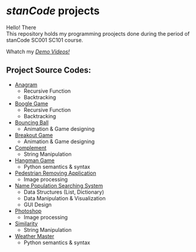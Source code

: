 # *stanCode* projects
Hello! There\
This repository holds my programming proojects done during the period of stanCode SC001 SC101 course.

Whatch my *[Demo Videos!](https://drive.google.com/drive/folders/1geCz_Rj74xt9skwzANOeLDiDPI7c-P9G?usp=sharing)*

## Project Source Codes:
* [Anagram](https://drive.google.com/file/d/1yJIo-IJgGv4lBiOmcbsVWQE-86PWIW0T/view?usp=sharing)
  * Recursive Function
  * Backtracking
* [Boogle Game](https://drive.google.com/file/d/1PNl_Pa1EFTgGKdq9HAnGLynozZzpji5n/view?usp=sharing)
  * Recursive Function
  * Backtracking
* [Bouncing Ball](https://drive.google.com/file/d/1mCObady7-BZ-2iK1RcYzVItEBP4msGAJ/view?usp=sharing)
  * Animation & Game designing
* [Breakout Game](https://drive.google.com/file/d/1SIBJHrmxO44vi8rCoPuffUxBbWNuDhvL/view?usp=sharing)
  * Animation & Game designing
* [Complement](https://drive.google.com/file/d/1UTnjvBx0RorUZvI1yX1kc2157-b7J94N/view?usp=sharing) 
  * String Manipulation
* [Hangman Game](https://drive.google.com/file/d/195bszPr-pSeu7gzu813ojSW30THdhl7U/view?usp=sharing)
  * Python semantics & syntax
* [Pedestrian Removing Application](https://drive.google.com/file/d/1InuH_xpqECcnrbMxWmTelYo4UO15P5Uw/view?usp=sharing)
  * Image processing
* [Name Population Searching System](https://drive.google.com/file/d/1CR4T4hOvIRs7aVHJA6-caszCC1IA0alw/view?usp=sharing)
  * Data Structures (List, Dictionary)
  * Data Manipulation & Visualization
  * GUI Design
* [Photoshop](https://drive.google.com/drive/folders/1mzI5JYmSnN8StVdy0jHzSD53zhxj3Y9J?usp=sharing)
  * Image processing
* [Similarity](https://drive.google.com/file/d/1C7KlLlxIXWoYM_ZF0uWgpwTgabqvJfjP/view?usp=sharing)
  * String Manipulation
* [Weather Master](https://drive.google.com/file/d/1mMUKAgw-o97QlueEqpzwyLXa1nVE2_K_/view?usp=sharing)
  * Python semantics & syntax
